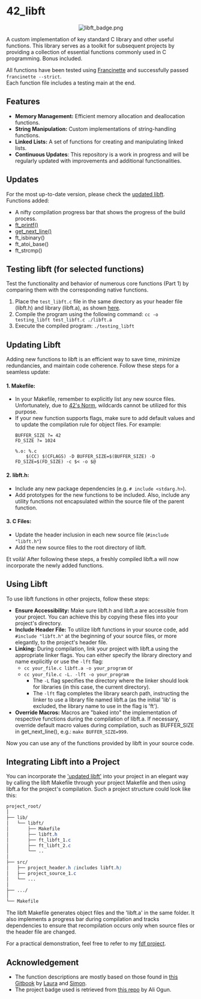 # 42_libft
<p align="center">
    <img src="https://github.com/alx-sch/42_libft/assets/134595144/bce87494-3c97-4028-ab66-83a48190603d" alt="libft_badge.png" />
</p>

A custom implementation of key standard C library and other useful functions. This library serves as a toolkit for subsequent projects by providing a collection of essential functions commonly used in C programming. Bonus included.

All functions have been tested using [Francinette](https://github.com/xicodomingues/francinette) and successfully passed `francinette --strict`.  
Each function file includes a testing main at the end.

## Features

- **Memory Management:** Efficient memory allocation and deallocation functions.
- **String Manipulation:** Custom implementations of string-handling functions.
- **Linked Lists:** A set of functions for creating and manipulating linked lists.
- **Continuous Updates**: This repository is a work in progress and will be regularly updated with improvements and additional functionalities.

## Updates
For the most up-to-date version, please check the [updated libft](https://github.com/alx-sch/42_libft/tree/main/updated_libft).    
Functions added:  
- A nifty compilation progress bar that shows the progress of the build process.
- [ft_printf()](https://github.com/alx-sch/42_printf)
- [get_next_line()](https://github.com/alx-sch/42_get_next_line)
- ft_isbinary()
- ft_atoi_base()
- ft_strcmp()

## Testing libft (for selected functions)

Test the functionality and behavior of numerous core functions (Part 1) by comparing them with the corresponding native functions.

1. Place the `test_libft.c` file in the same directory as your header file (libft.h) and library (libft.a), as shown [here](https://github.com/alx-sch/42_libft/tree/main/testing_libft).
2. Compile the program using the following command: `cc -o testing_libft test_libft.c ./libft.a`
3. Execute the compiled program: `./testing_libft`

## Updating Libft
Adding new functions to libft is an efficient way to save time, minimize redundancies, and maintain code coherence. Follow these steps for a seamless update:  

#### **1. Makefile:** 
- In your Makefile, remember to explicitly list any new source files. Unfortunately, due to [42's Norm](https://github.com/42School/norminette/blob/master/pdf/en.norm.pdf), wildcards cannot be utilized for this purpose.
- If your new function supports flags, make sure to add default values and to update the compilation rule for object files. For example: 
    ```
    BUFFER_SIZE ?= 42
    FD_SIZE ?= 1024

    %.o: %.c
	    $(CC) $(CFLAGS) -D BUFFER_SIZE=$(BUFFER_SIZE) -D FD_SIZE=$(FD_SIZE) -c $< -o $@
    ```
#### **2. libft.h:** 
- Include any new package dependencies (e.g. `# include <stdarg.h>`).
- Add prototypes for the new functions to be included. Also, include any utility functions not encapsulated within the source file of the parent function.

#### **3. C Files:**  
- Update the header inclusion in each new source file (`#include "libft.h"`)
- Add the new source files to the root directory of libft.

Et voilà! After following these steps, a freshly compiled libft.a will now incorporate the newly added functions.

## Using Libft
To use libft functions in other projects, follow these steps:
- **Ensure Accessibility:** Make sure libft.h and libft.a are accessible from your project. You can achieve this by copying these files into your project's directory.
- **Include Header File:** To utilize libft functions in your source code, add `#include "libft.h"` at the beginning of your source files, or more elegantly, to the project's header file.
- **Linking:** During compilation, link your project with libft.a using the appropriate linker flags. You can either specify the library directory and name explicitly or use the `-lft` flag:
	- `cc your_file.c libft.a -o your_program` or
	- `cc your_file.c -L. -lft -o your_program`
		- The `-L` flag specifies the directory where the linker should look for libraries (in this case, the current directory).  
   		- The `-lft` flag completes the library search path, instructing the linker to use a library file named libft.a (as the initial 'lib' is excluded, the library name to use in the flag is 'ft').
- **Override Macros:** Macros are "baked into" the implementation of respective functions during the compilation of libft.a. If necessary, override default macro values during compilation, such as BUFFER_SIZE in get_next_line(), e.g.: `make BUFFER_SIZE=999`.

Now you can use any of the functions provided by libft in your source code.

## Integrating Libft into a Project
You can incorporate the ['updated libft'](https://github.com/alx-sch/42_libft/tree/main/updated_libft) into your project in an elegant way by calling the libft Makefile through your project Makefile and then using libft.a for the project's compilation. Such a project structure could look like this:
```css
project_root/
│
├── lib/
│   └── libft/
│       ├── Makefile
│       ├── libft.h
│       ├── ft_libft_1.c
│       ├── ft_libft_2.c
│   	└── ..
│ 
├── src/  
│   ├── project_header.h (includes libft.h)
│   ├── project_source_1.c
│   └── ...
│ 
├── .../
│ 
└── Makefile
```
The libft Makefile generates object files and the 'libft.a' in the same folder. It also implements a progress bar during compilation and tracks dependencies to ensure that recompilation occurs only when source files or the header file are changed.

For a practical demonstration, feel free to refer to my [fdf project](https://github.com/alx-sch/42_fdf). 

## Acknowledgement
- The function descriptions are mostly based on those found in [this Gitbook](https://42-cursus.gitbook.io/guide/rank-00/libft) by [Laura](https://github.com/TheBrisly) and [Simon](https://github.com/Laendrun).
- The project badge used is retrieved from [this repo](https://github.com/ayogun/42-project-badges) by Ali Ogun.
